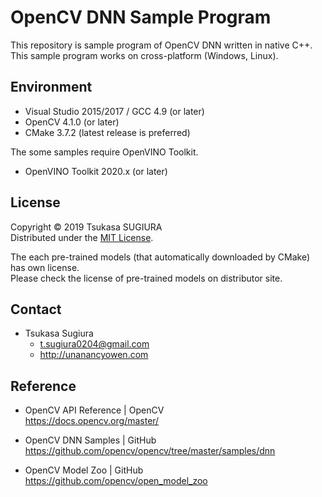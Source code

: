 OpenCV DNN Sample Program
=========================

This repository is sample program of OpenCV DNN written in native C++.  
This sample program works on cross-platform (Windows, Linux).  

Environment
-----------
* Visual Studio 2015/2017 / GCC 4.9 (or later)  
* OpenCV 4.1.0 (or later)  
* CMake 3.7.2 (latest release is preferred)  

The some samples require OpenVINO Toolkit.  
* OpenVINO Toolkit 2020.x (or later)  

License
-------
Copyright &copy; 2019 Tsukasa SUGIURA  
Distributed under the [MIT License](http://www.opensource.org/licenses/mit-license.php "MIT License | Open Source Initiative").

The each pre-trained models (that automatically downloaded by CMake) has own license.  
Please check the license of pre-trained models on distributor site.  

Contact
-------
* Tsukasa Sugiura  
    * <t.sugiura0204@gmail.com>  
    * <http://unanancyowen.com>  

Reference
---------
* OpenCV API Reference | OpenCV  
  <https://docs.opencv.org/master/>

* OpenCV DNN Samples | GitHub  
  <https://github.com/opencv/opencv/tree/master/samples/dnn>

* OpenCV Model Zoo | GitHub  
  <https://github.com/opencv/open_model_zoo>
